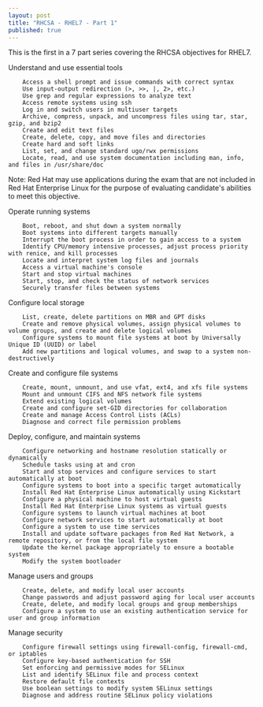 ```yaml
---
layout: post
title: "RHCSA - RHEL7 - Part 1"
published: true
---
```


This is the first in a 7 part series covering the RHCSA objectives for RHEL7.


Understand and use essential tools

        Access a shell prompt and issue commands with correct syntax
        Use input-output redirection (>, >>, |, 2>, etc.)
        Use grep and regular expressions to analyze text
        Access remote systems using ssh
        Log in and switch users in multiuser targets
        Archive, compress, unpack, and uncompress files using tar, star, gzip, and bzip2
        Create and edit text files
        Create, delete, copy, and move files and directories
        Create hard and soft links
        List, set, and change standard ugo/rwx permissions
        Locate, read, and use system documentation including man, info, and files in /usr/share/doc

Note: Red Hat may use applications during the exam that are not included in Red Hat Enterprise Linux for the purpose of evaluating candidate's abilities to meet this objective.

Operate running systems

        Boot, reboot, and shut down a system normally
        Boot systems into different targets manually
        Interrupt the boot process in order to gain access to a system
        Identify CPU/memory intensive processes, adjust process priority with renice, and kill processes
        Locate and interpret system log files and journals
        Access a virtual machine's console
        Start and stop virtual machines
        Start, stop, and check the status of network services
        Securely transfer files between systems

Configure local storage

        List, create, delete partitions on MBR and GPT disks
        Create and remove physical volumes, assign physical volumes to volume groups, and create and delete logical volumes
        Configure systems to mount file systems at boot by Universally Unique ID (UUID) or label
        Add new partitions and logical volumes, and swap to a system non-destructively

Create and configure file systems

        Create, mount, unmount, and use vfat, ext4, and xfs file systems
        Mount and unmount CIFS and NFS network file systems
        Extend existing logical volumes
        Create and configure set-GID directories for collaboration
        Create and manage Access Control Lists (ACLs)
        Diagnose and correct file permission problems

Deploy, configure, and maintain systems

        Configure networking and hostname resolution statically or dynamically
        Schedule tasks using at and cron
        Start and stop services and configure services to start automatically at boot
        Configure systems to boot into a specific target automatically
        Install Red Hat Enterprise Linux automatically using Kickstart
        Configure a physical machine to host virtual guests
        Install Red Hat Enterprise Linux systems as virtual guests
        Configure systems to launch virtual machines at boot
        Configure network services to start automatically at boot
        Configure a system to use time services
        Install and update software packages from Red Hat Network, a remote repository, or from the local file system
        Update the kernel package appropriately to ensure a bootable system
        Modify the system bootloader

Manage users and groups

        Create, delete, and modify local user accounts
        Change passwords and adjust password aging for local user accounts
        Create, delete, and modify local groups and group memberships
        Configure a system to use an existing authentication service for user and group information

Manage security

        Configure firewall settings using firewall-config, firewall-cmd, or iptables
        Configure key-based authentication for SSH
        Set enforcing and permissive modes for SELinux
        List and identify SELinux file and process context
        Restore default file contexts
        Use boolean settings to modify system SELinux settings
        Diagnose and address routine SELinux policy violations


